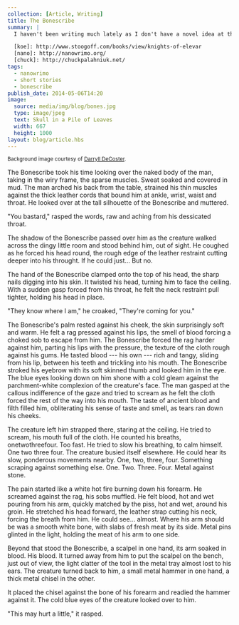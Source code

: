 ```yaml
---
collection: [Article, Writing]
title: The Bonescribe
summary: |
  I haven't been writing much lately as I don't have a novel idea at the moment. I've finished off the [Knights of Elevar][koe] series and next week I'm going to start editing my [Nanowrimo][nano] entry from last year, so that will take up a big chunk of my time. In the meantime I've been writing the occasional 500-ish word piece to keep the practice in. This is title "The Bonescribe". I like it, but I think the horror is a bit lacking. Then again, I have just read [Chuck Palahnuik's][chuck] Guts, so maybe I'm comparing it to that.

  [koe]: http://www.stoogoff.com/books/view/knights-of-elevar
  [nano]: http://nanowrimo.org/
  [chuck]: http://chuckpalahniuk.net/
tags:
  - nanowrimo
  - short stories
  - bonescribe
publish_date: 2014-05-06T14:20
image:
  source: media/img/blog/bones.jpg
  type: image/jpeg
  text: Skull in a Pile of Leaves
  width: 667
  height: 1000
layout: blog/article.hbs
---
```


<small>Background image courtesy of [Darryll DeCoster][flick].</small>

The Bonescribe took his time looking over the naked body of the man, taking in the wiry frame, the sparse muscles. Sweat soaked and covered in mud. The man arched his back from the table, strained his thin muscles against the thick leather cords that bound him at ankle, wrist, waist and throat. He looked over at the tall silhouette of the Bonescribe and muttered.

"You bastard," rasped the words, raw and aching from his dessicated throat.

The shadow of the Bonescribe passed over him as the creature walked across the dingy little room and stood behind him, out of sight. He coughed as he forced his head round, the rough edge of the leather restraint cutting deeper into his throught. If he could just... But no.

The hand of the Bonescribe clamped onto the top of his head, the sharp nails digging into his skin. It twisted his head, turning him to face the ceiling. With a sudden gasp forced from his throat, he felt the neck restraint pull tighter, holding his head in place.

"They know where I am," he croaked, "They're coming for you."

The Bonescribe's palm rested against his cheek, the skin surprisingly soft and warm. He felt a rag pressed against his lips, the smell of blood forcing a choked sob to escape from him. The Bonescribe forced the rag harder against him, parting his lips with the pressure, the texture of the cloth rough against his gums. He tasted blood --- his own --- rich and tangy, sliding from his lip, between his teeth and trickling into his mouth. The Bonescribe stroked his eyebrow with its soft skinned thumb and looked him in the eye. The blue eyes looking down on him shone with a cold gleam against the parchment-white complexion of the creature's face. The man gasped at the callous indifference of the gaze and tried to scream as he felt the cloth forced the rest of the way into his mouth. The taste of ancient blood and filth filled him, obliterating his sense of taste and smell, as tears ran down his cheeks.

The creature left him strapped there, staring at the ceiling. He tried to scream, his mouth full of the cloth. He counted his breaths, onetwothreefour. Too fast. He tried to slow his breathing, to calm himself. One two three four. The creature busied itself elsewhere. He could hear its slow, ponderous movements nearby. One, two, three, four. Something scraping against something else. One. Two. Three. Four. Metal against stone.

The pain started like a white hot fire burning down his forearm. He screamed against the rag, his sobs muffled. He felt blood, hot and wet pouring from his arm, quickly matched by the piss, hot and wet, around his groin. He stretched his head forward, the leather strap cutting his neck, forcing the breath from him. He could see... almost. Where his arm should be was a smooth white bone, with slabs of fresh meat by its side. Metal pins glinted in the light, holding the meat of his arm to one side.

Beyond that stood the Bonescribe, a scalpel in one hand, its arm soaked in blood. His blood. It turned away from him to put the scalpel on the bench, just out of view, the light clatter of the tool in the metal tray almost lost to his ears. The creature turned back to him, a small metal hammer in one hand, a thick metal chisel in the other.

It placed the chisel against the bone of his forearm and readied the hammer against it. The cold blue eyes of the creature looked over to him.

"This may hurt a little," it rasped.

[flick]: https://www.flickr.com/photos/retsoced/

